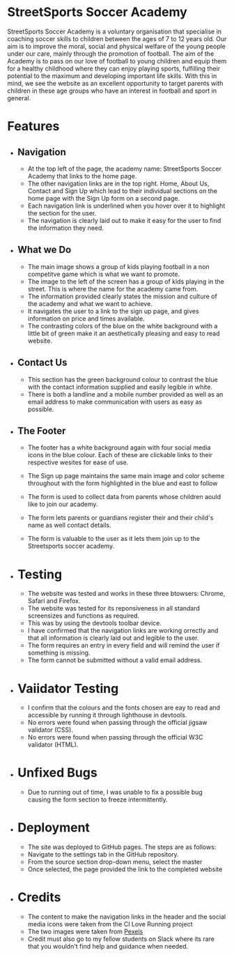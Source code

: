 # StreetSports Soccer Academy

StreetSports Soccer Academy is a voluntary organisation that specialise in coaching soccer skills to children between the ages of 7 to 12 years old.
Our aim is to improve the moral, social and physical welfare of the young people under our care, mainly through the promotion of football. The aim of the Academy is to pass on our love of football to young children and equip them for a healthy childhood where they can enjoy playing sports, fulfilling their potential to the maximum and developing important life skills. With this in mind, we see the website as an excellent opportunity to target parents with children in these age groups who have an interest in football and sport in general.


# Features

* ## Navigation

    * At the top left of the page, the academy name: StreetSports Soccer Academy that links to the home page.
    * The other navigation links are in the top right. Home, About Us, Contact and Sign Up which lead to  their individual sections on the home page with the Sign Up form on a second page.
    * Each navigation link is underlined when you hover over it to highlight the section for the user.
    * The navigation is clearly laid out to make it easy for the user to find the information they need.


* ## What we Do

    * The main image shows a group of kids playing football in a non competitve game which is what we want to promote.
    * The image to the left of the screen has a group of kids playing in the street. This is where the name for the academy came from.
    * The information provided clearly states the mission and culture of the academy and what we want to achieve.
    * It navigates the user to a link to the sign up page, and gives information on price and times available.
    * The contrasting colors of the blue on the white background with a little bit of green make it an aesthetically pleasing and easy to read website.



* ## Contact Us

    * This section has the green background colour to contrast the blue with the contact information supplied and easily legible in white.
    * There is both a landline and a mobile number provided as well as an email address to make communication with users as easy as possible.



* ## The Footer

    * The footer has a white background again with four social media icons in the blue colour. Each of these are clickable links to their respective wesites for ease of use.

    * The Sign up page maintains the same main image and color scheme throughout with the form highlighted in the blue and east to follow
    * The form is used to collect data from parents whose children aould like to join our academy.

    * The form lets parents or guardians register their and their child's name as well contact details.
    * The form is valuable to the user as it lets them join up to the Streetsports soccer academy.


* # Testing

    * The website was tested and works in these three btowsers: Chrome, Safari and Firefox.
    * The website was tested for its reponsiveness in all standard screensizes and functions as required.
    * This was by using the devtools toolbar device.
    * I have confirmed that the navigation links are working orrectly and that all information is clearly laid out and legible to the user.
    * The form requires an entry in every field and will remind the user if something is missing.
    * The form cannot be submitted without a valid email address.

* # Vaiidator Testing

    * I confirm that the colours and the fonts chosen are eay to read and accessible by running it through lighthouse in devtools.
    * No errors were found when passing through the official jigsaw validator (CSS).
    * No errors were found when passing through the official W3C validator (HTML).

* # Unfixed Bugs

    * Due to running out of time, I was unable to fix a possible bug causing the form section to freeze intermittently.

* # Deployment

    * The site was deployed to GitHub pages. The steps are as follows:
    * Navigate to the settings tab in the GitHub repository.
    * From the source section drop-down menu, select the master 
    * Once selected, the page provided the link to the completed website

* # Credits

    * The content to make the navigation links in the header and the social media icons were taken from the CI Love Running project
    * The two images were taken from [Pexels](https://https://www.pexels.com/)
    * Credit must also go to my fellow students on Slack where its rare that you wouldn't find help and guidance when needed.



























